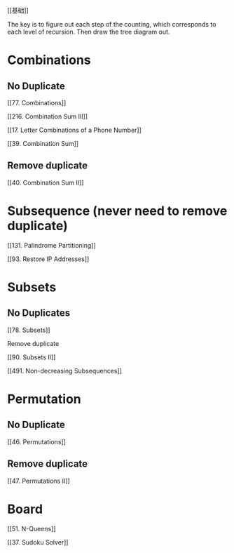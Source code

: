 [[基础]]

The key is to figure out each step of the counting, which corresponds to each level of recursion. Then draw the tree diagram out.

# Combinations

## No Duplicate

[[77. Combinations]]

[[216. Combination Sum III]]

[[17. Letter Combinations of a Phone Number]]

[[39. Combination Sum]]

## Remove duplicate

[[40. Combination Sum II]]

  

# Subsequence (never need to remove duplicate)

[[131. Palindrome Partitioning]]

[[93. Restore IP Addresses]]


  

# Subsets

## No Duplicates

[[78. Subsets]]

Remove duplicate

[[90. Subsets II]]

[[491. Non-decreasing Subsequences]]


  

# Permutation

## No Duplicate

[[46. Permutations]]

## Remove duplicate

[[47. Permutations II]]


  

# Board

[[51. N-Queens]]

[[37. Sudoku Solver]]